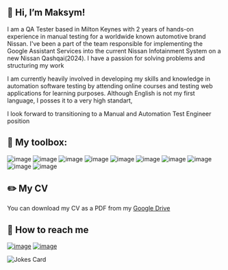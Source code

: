 ## 👋 Hi, I’m Maksym!
I am a QA Tester based in Milton Keynes with 2 years of hands-on experience in manual testing for a worldwide known automotive brand Nissan. I've been a part of the team responsible for implementing the Google Assistant Services into the current Nissan Infotainment System on a new Nissan Qashqai(2024). I have a passion for solving problems and structuring my work

I am currently heavily involved in developing my skills and knowledge in automation software testing by attending online courses and testing web applications for learning purposes. Although English is not my first language, I posses it to a very high standart,

I look forward to transitioning to a Manual and Automation Test Engineer position

## 🧰 My toolbox:
![image](https://github.com/user-attachments/assets/9c82d55d-72d8-454b-8f3f-fdcd3be2c1dd) ![image](https://github.com/user-attachments/assets/059917df-3250-4a3c-a12a-4992decdc9b8) ![image](https://github.com/user-attachments/assets/541872b5-77cd-4bf4-ad01-5099c6340acd) ![image](https://github.com/user-attachments/assets/2c4bf825-a493-43fa-a822-5f6f9e5d67aa) ![image](https://github.com/user-attachments/assets/9423715e-435e-4e16-a660-e64bda53ab5b) ![image](https://github.com/user-attachments/assets/79cdad35-ef3f-485a-b7d6-c292cb91c43e)
![image](https://github.com/user-attachments/assets/1edee948-1c07-4420-b11b-1830918f305f) ![image](https://github.com/user-attachments/assets/f824d708-1283-44f2-8af1-bad6abaf0914) ![image](https://github.com/user-attachments/assets/f446aa25-5356-49d9-92c4-cbab8df3314d) ![image](https://github.com/user-attachments/assets/1a4dc466-6ed0-418a-afe8-48e86642e681)

## ✏️ My CV
You can download my CV as a PDF from my [Google Drive](https://drive.google.com/drive/folders/1iwNbirN11Gb901zWE23jsEagElMMGecy?usp=sharing)

## 💬 How to reach me
[![image](https://github.com/user-attachments/assets/24292683-9185-4456-bb0f-20e172a5b8c5)](https://t.me/max_vn/) [![image](https://github.com/user-attachments/assets/fb624d77-c720-4841-9d36-1aaeeb412bba)](mailto:maksym.buriakk@gmail.com)

<!-- Markdown -->

![Jokes Card](https://readme-jokes.vercel.app/api)

